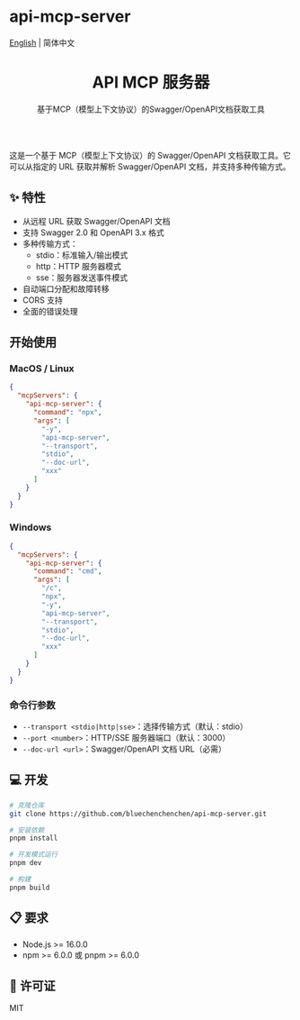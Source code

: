 # api-mcp-server

[English](README.md) | 简体中文

<div align="center">
  <h1> API MCP 服务器</h1>
  <p>基于MCP（模型上下文协议）的Swagger/OpenAPI文档获取工具</p>
  <br />
</div>

<br/>

这是一个基于 MCP（模型上下文协议）的 Swagger/OpenAPI 文档获取工具。它可以从指定的 URL 获取并解析 Swagger/OpenAPI 文档，并支持多种传输方式。

## ✨ 特性

- 从远程 URL 获取 Swagger/OpenAPI 文档
- 支持 Swagger 2.0 和 OpenAPI 3.x 格式
- 多种传输方式：
  - stdio：标准输入/输出模式
  - http：HTTP 服务器模式
  - sse：服务器发送事件模式
- 自动端口分配和故障转移
- CORS 支持
- 全面的错误处理

## 开始使用

### MacOS / Linux

```json
{
  "mcpServers": {
    "api-mcp-server": {
      "command": "npx",
      "args": [
        "-y",
        "api-mcp-server",
        "--transport",
        "stdio",
        "--doc-url",
        "xxx"
      ]
    }
  }
}
```

### Windows

```json
{
  "mcpServers": {
    "api-mcp-server": {
      "command": "cmd",
      "args": [
        "/c",
        "npx",
        "-y",
        "api-mcp-server",
        "--transport",
        "stdio",
        "--doc-url",
        "xxx"
      ]
    }
  }
}
```

### 命令行参数

- `--transport <stdio|http|sse>`：选择传输方式（默认：stdio）
- `--port <number>`：HTTP/SSE 服务器端口（默认：3000）
- `--doc-url <url>`：Swagger/OpenAPI 文档 URL（必需）

## 💻 开发

```bash
# 克隆仓库
git clone https://github.com/bluechenchenchen/api-mcp-server.git

# 安装依赖
pnpm install

# 开发模式运行
pnpm dev

# 构建
pnpm build
```

## 📋 要求

- Node.js >= 16.0.0
- npm >= 6.0.0 或 pnpm >= 6.0.0

## 📄 许可证

MIT
